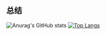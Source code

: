 ## 总结
![Anurag's GitHub stats](https://github-readme-stats.vercel.app/api?username=ziqinggao&show_icons=true&theme=dracula)
[![Top Langs](https://github-readme-stats.vercel.app/api/top-langs/?username=ziqinggao&langs_count=3)](https://github.com/anuraghazra/github-readme-stats)
